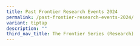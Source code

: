 ```yaml
---
title: Past Frontier Research Events 2024
permalink: /past-frontier-research-events-2024/
variant: tiptap
description: ""
third_nav_title: The Frontier Series (Research)
---
```

<p></p>